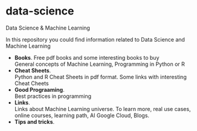 # data-science
Data Science &amp; Machine Learning


In this repository you could find information related to Data Science and Machine Learning

<ul>
	<li><b>Books</b>. Free pdf books and some interesting books to buy</br>
		General concepts of Machine Learning, Programming in Python or R</li>
	<li><b>Cheat Sheets</b>.<br>
		Python and R Cheat Sheets in pdf format. Some links with interesting Cheat Cheets</li>
	<li><b>Good Prograaming</b>.<br>
		Best practices in programming</li>
	<li><b>Links</b>.<br>
		Links about Machine Learning universe.
		To learn more, real use cases, online courses, learning path, AI Google Cloud, Blogs.</li>
	<li><b>Tips and tricks</b>.<br></li>
</ul>
		
	
	
		
		
		
